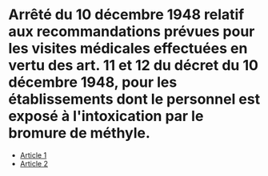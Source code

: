 # Arrêté du 10 décembre 1948 relatif aux recommandations prévues pour les visites médicales effectuées en vertu des art. 11 et 12 du décret du 10 décembre 1948, pour les établissements dont le personnel est exposé à l'intoxication par le bromure de méthyle.

- [Article 1](article-1.md)
- [Article 2](article-2.md)
